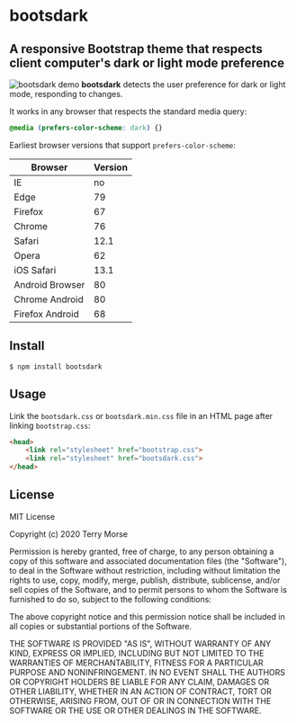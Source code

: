 # bootsdark

A responsive Bootstrap theme that respects client computer's dark or light mode preference
---
![bootsdark demo](https://terrymorse.com/public/bootsdark-demo.gif "Bootsdark
 demo")
**bootsdark** detects the user preference for dark or light mode, responding to
 changes.
 
It works in any browser that respects the standard media query:
 
```css
@media (prefers-color-scheme: dark) {}
```
Earliest browser versions that support `prefers-color-scheme`:

Browser         | Version
--------------- | -------
IE              | no
Edge            | 79
Firefox         | 67
Chrome          | 76
Safari          | 12.1
Opera           | 62
iOS Safari      | 13.1
Android Browser | 80
Chrome Android  | 80
Firefox Android | 68

## Install
```shell script
$ npm install bootsdark
```

## Usage
Link the `bootsdark.css` or `bootsdark.min.css` file in an HTML page after
 linking `bootstrap.css`:
```html
<head>
    <link rel="stylesheet" href="bootstrap.css">
    <link rel="stylesheet" href="bootsdark.css">
</head>
```

## License

MIT License

Copyright (c) 2020 Terry Morse

Permission is hereby granted, free of charge, to any person obtaining a copy
of this software and associated documentation files (the "Software"), to deal
in the Software without restriction, including without limitation the rights
to use, copy, modify, merge, publish, distribute, sublicense, and/or sell
copies of the Software, and to permit persons to whom the Software is
furnished to do so, subject to the following conditions:

The above copyright notice and this permission notice shall be included in all
copies or substantial portions of the Software.

THE SOFTWARE IS PROVIDED "AS IS", WITHOUT WARRANTY OF ANY KIND, EXPRESS OR
IMPLIED, INCLUDING BUT NOT LIMITED TO THE WARRANTIES OF MERCHANTABILITY,
FITNESS FOR A PARTICULAR PURPOSE AND NONINFRINGEMENT. IN NO EVENT SHALL THE
AUTHORS OR COPYRIGHT HOLDERS BE LIABLE FOR ANY CLAIM, DAMAGES OR OTHER
LIABILITY, WHETHER IN AN ACTION OF CONTRACT, TORT OR OTHERWISE, ARISING FROM,
OUT OF OR IN CONNECTION WITH THE SOFTWARE OR THE USE OR OTHER DEALINGS IN THE
SOFTWARE.
